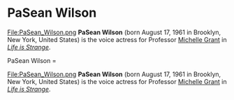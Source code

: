 #  PaSean Wilson 

[File:PaSean_Wilson.png](280px.md)
**PaSean Wilson** (born August 17, 1961 in Brooklyn, New York, United States) is the voice actress for Professor [Michelle Grant](michelle_grant.md) in *[Life is Strange](life_is_strange.md)*.

 PaSean Wilson =

[File:PaSean_Wilson.png](280px.md)
**PaSean Wilson** (born August 17, 1961 in Brooklyn, New York, United States) is the voice actress for Professor [Michelle Grant](michelle_grant.md) in *[Life is Strange](life_is_strange.md)*.

